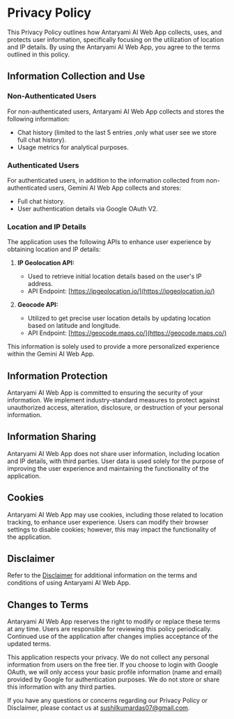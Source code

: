 # Privacy Policy

This Privacy Policy outlines how Antaryami AI Web App collects, uses, and protects user information, specifically focusing on the utilization of location and IP details. By using the Antaryami AI Web App, you agree to the terms outlined in this policy.

## Information Collection and Use

### Non-Authenticated Users

For non-authenticated users, Antaryami AI Web App collects and stores the following information:

- Chat history (limited to the last 5 entries ,only what user see we store full chat history).
- Usage metrics for analytical purposes.

### Authenticated Users

For authenticated users, in addition to the information collected from non-authenticated users, Gemini AI Web App collects and stores:

- Full chat history.
- User authentication details via Google OAuth V2.

### Location and IP Details

The application uses the following APIs to enhance user experience by obtaining location and IP details:

1. **IP Geolocation API:**

   - Used to retrieve initial location details based on the user's IP address.
   - API Endpoint: [https://ipgeolocation.io/](https://ipgeolocation.io/)

2. **Geocode API:**
   - Utilized to get precise user location details by updating location based on latitude and longitude.
   - API Endpoint: [https://geocode.maps.co/](https://geocode.maps.co/)

This information is solely used to provide a more personalized experience within the Gemini AI Web App.

## Information Protection

Antaryami AI Web App is committed to ensuring the security of your information. We implement industry-standard measures to protect against unauthorized access, alteration, disclosure, or destruction of your personal information.

## Information Sharing

Antaryami AI Web App does not share user information, including location and IP details, with third parties. User data is used solely for the purpose of improving the user experience and maintaining the functionality of the application.

## Cookies

Antaryami AI Web App may use cookies, including those related to location tracking, to enhance user experience. Users can modify their browser settings to disable cookies; however, this may impact the functionality of the application.

## Disclaimer

Refer to the [Disclaimer](https://github.com/shuvra-matrix/Gemini-Ai--MERN/blob/main/DISCLAIMER.md) for additional information on the terms and conditions of using Antaryami AI Web App.

## Changes to Terms

Antaryami AI Web App reserves the right to modify or replace these terms at any time. Users are responsible for reviewing this policy periodically. Continued use of the application after changes implies acceptance of the updated terms.

This application respects your privacy. We do not collect any personal information from users on the free tier. If you choose to login with Google OAuth, we will only access your basic profile information (name and email) provided by Google for authentication purposes. We do not store or share this information with any third parties.

If you have any questions or concerns regarding our Privacy Policy or Disclaimer, please contact us at [sushilkumardas07@gmail.com](mailto:sushilkumardas07@gmail.com).
